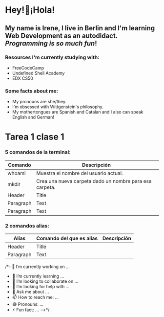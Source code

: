 # Hey!👐¡Hola!
## My name is Irene, I live in **Berlin** and I'm learning Web Development as an **autodidact**. _Programming is so much **_fun_**_!
### Resources I'm currently studying with:
* FreeCodeCamp
* Undefined Shell Academy
* EDX CS50
### Some facts about me:
* My pronouns are she/they.
* I'm obsessed with Wittgenstein's philosophy.
* My mothertongues are Spanish and Catalan and I also can speak English and German!
# Tarea 1 clase 1

### 5 comandos de la terminal:
| Comando     | Descripción |
| ----------- | ----------- |
| whoami      | Muestra el nombre del usuario actual.       |
| mkdir   | Crea una nueva carpeta dado un nombre para esa carpeta.         |
| Header      | Title       |
| Paragraph   | Text        |
| Paragraph   | Text        |
### 2 comandos alias:
| Alias     | Comando del que es alias | Descripción |
| ----------- | ----------- |   ----------- | 
| Header      | Title       |
| Paragraph   | Text        |


/*- 🔭 I’m currently working on ...
- 🌱 I’m currently learning ...
- 👯 I’m looking to collaborate on ...
- 🤔 I’m looking for help with ...
- 💬 Ask me about ...
- 📫 How to reach me: ...
- 😄 Pronouns: ...
- ⚡ Fun fact: ...
-->*/
